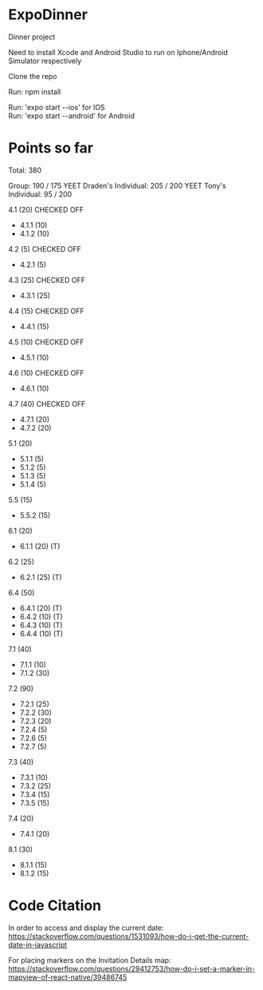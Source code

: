 # ExpoDinner
Dinner project

Need to install Xcode and Android Studio to run on Iphone/Android Simulator respectively

Clone the repo

Run: npm install

Run: 'expo start --ios' for IOS   
Run: 'expo start --android' for Android  



# Points so far
Total: 380

Group: 190 / 175 YEET 
Draden's Individual: 205 / 200 YEET
Tony's Individual: 95 / 200

4.1 (20) CHECKED OFF
  - 4.1.1 (10)
  - 4.1.2 (10)

4.2 (5) CHECKED OFF
  - 4.2.1 (5)

4.3 (25) CHECKED OFF
  - 4.3.1 (25)
  
4.4 (15) CHECKED OFF
  - 4.4.1 (15)
  
4.5 (10) CHECKED OFF
  - 4.5.1 (10)

4.6 (10) CHECKED OFF
  - 4.6.1 (10)

4.7 (40) CHECKED OFF
  - 4.7.1 (20)
  - 4.7.2 (20)


5.1 (20)
  - 5.1.1 (5)
  - 5.1.2 (5)
  - 5.1.3 (5)
  - 5.1.4 (5)
  
5.5 (15)
  - 5.5.2 (15)

6.1 (20)
  - 6.1.1 (20) (T)

6.2 (25)
  - 6.2.1 (25) (T)

6.4 (50)
  - 6.4.1 (20) (T)
  - 6.4.2 (10) (T)
  - 6.4.3 (10) (T)
  - 6.4.4 (10) (T)

7.1 (40)
  - 7.1.1 (10)
  - 7.1.2 (30)

7.2 (90)
  - 7.2.1 (25)
  - 7.2.2 (30)
  - 7.2.3 (20)
  - 7.2.4 (5)
  - 7.2.6 (5)
  - 7.2.7 (5)

7.3 (40)
  - 7.3.1 (10)
  - 7.3.2 (25)
  - 7.3.4 (15)
  - 7.3.5 (15)
  
7.4 (20)
  - 7.4.1 (20)
 
8.1 (30)
  - 8.1.1 (15)
  - 8.1.2 (15)

# Code Citation
  In order to access and display the current date: https://stackoverflow.com/questions/1531093/how-do-i-get-the-current-date-in-javascript

  For placing markers on the Invitation Details map: https://stackoverflow.com/questions/29412753/how-do-i-set-a-marker-in-mapview-of-react-native/39486745

